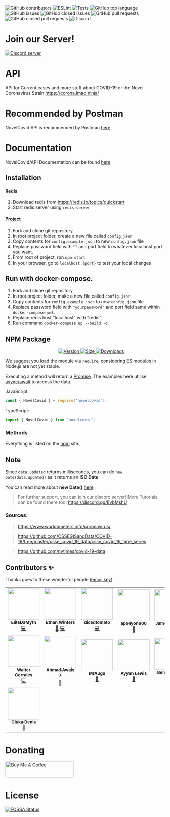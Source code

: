 ![GitHub contributors](https://img.shields.io/github/contributors-anon/novelcovid/api?style=for-the-badge)
![ESLint](https://img.shields.io/github/workflow/status/NovelCOVID/API/Eslint?label=ESLint&style=for-the-badge)
![Tests](https://img.shields.io/github/workflow/status/NovelCOVID/API/Unittest?label=Tests&style=for-the-badge)
![GitHub top language](https://img.shields.io/github/languages/top/novelcovid/api?style=for-the-badge)
![GitHub issues](https://img.shields.io/github/issues/novelcovid/api?style=for-the-badge)
![GitHub closed issues](https://img.shields.io/github/issues-closed/novelcovid/api?style=for-the-badge)
![GitHub pull requests](https://img.shields.io/github/issues-pr/novelcovid/api?style=for-the-badge)
![GitHub closed pull requests](https://img.shields.io/github/issues-pr-closed/novelcovid/api?style=for-the-badge)
![Discord](https://img.shields.io/discord/689535536934813823?style=for-the-badge)
# Join our Server!
[![Discord server](https://discordapp.com/api/guilds/689535536934813823/embed.png?style=banner4)](https://discord.gg/EvbMshU)

# API
API for Current cases and more stuff about COVID-19 or the Novel Coronavirus Strain
https://corona.lmao.ninja/

# Recommended by Postman
NovelCovid API is recommended by Postman [here](https://covid-19-apis.postman.com/)

# Documentation
NovelCovid/API Documentation can be found [here](https://corona.lmao.ninja/docs/)

## Installation

#### Redis
1. Download redis from https://redis.io/topics/quickstart
2. Start redis server using `redis-server`

#### Project
1. Fork and clone git repository
2. In root project folder, create a new file called `config.json`
3. Copy contents for `config.example.json` to new `config.json` file
4. Replace password field with `""` and port field to whatever localhost port you want.
5. From root of project, run `npm start`
6. In your browser, go to `localhost:{port}` to test your local changes

## Run with docker-compose.
1. Fork and clone git repository
2. In root project folder, make a new file called `config.json`
3. Copy contents for `config.example.json` to new `config.json` file
4. Replace password field with `"yourpassword"` and port field same within `docker-compose.yml`.
5. Replace redis host "localhost" with "redis".
6. Run command `docker-compose up --build -d`.

## NPM Package
<dir align ="center">
<a href="https://www.npmjs.com/package/novelcovid">
    <img src="https://img.shields.io/npm/v/novelcovid?logo=npm&style=for-the-badge" alt="Version">
</a>
<a href="https://www.npmjs.com/package/novelcovid">
	<img src="https://img.shields.io/bundlephobia/min/novelcovid?color=red&label=SIZE&logo=npm&style=for-the-badge", alt="Size">
</a>
<a href="https://www.npmjs.com/package/novelcovid">
<img src="https://img.shields.io/npm/dw/novelcovid?logo=npm&style=for-the-badge", alt="Downloads">
</a>
</dir>

We suggest you load the module via `require`, considering ES modules in Node.js are not yet stable.

Executing a method will return a [Promise](https://developer.mozilla.org/en-US/docs/Web/JavaScript/Reference/Global_Objects/Promise).
The examples here utilise [async/await](https://javascript.info/async-await) to access the data.

JavaScript:

```js
const { NovelCovid } = require('novelcovid');
```

TypeScript:
```ts
import { NovelCovid } from 'novelcovid';
```
### Methods
 Everything is listed on the [npm](https://www.npmjs.com/package/novelcovid) site.

## **Note**
Since `data.updated` returns milliseconds, you can do `new Date(data.updated)` as it returns an **ISO Date**

You can read more about **new Date()** [here](https://developer.mozilla.org/en-US/docs/Web/JavaScript/Reference/Global_Objects/Date)

> For further support, you can join our discord server! More Tutorials can be found there too!
> https://discord.gg/EvbMshU

### Sources:
> https://www.worldometers.info/coronavirus/

> https://github.com/CSSEGISandData/COVID-19/tree/master/csse_covid_19_data/csse_covid_19_time_series

> https://github.com/nytimes/covid-19-data

## Contributors ✨

Thanks goes to these wonderful people ([emoji key](https://allcontributors.org/docs/en/emoji-key)):

<!-- ALL-CONTRIBUTORS-LIST:START - Do not remove or modify this section -->
<!-- prettier-ignore-start -->
<!-- markdownlint-disable -->
<table>
  <tr>
    <td align="center"><a href="https://github.com/EliteDaMyth"><img src="https://avatars2.githubusercontent.com/u/28687771?v=4" width="100px;" alt=""/><br /><sub><b>EliteDaMyth</b></sub></a><br /><a href="https://github.com/NovelCOVID/API/commits?author=EliteDaMyth" title="Code">💻</a></td>
    <td align="center"><a href="https://github.com/ebwinters"><img src="https://avatars0.githubusercontent.com/u/4297028?v=4" width="100px;" alt=""/><br /><sub><b>Ethan Winters</b></sub></a><br /><a href="https://github.com/NovelCOVID/API/issues?q=author%3Aebwinters" title="Bug reports">🐛</a> <a href="https://github.com/NovelCOVID/API/commits?author=ebwinters" title="Code">💻</a></td>
    <td align="center"><a href="https://github.com/dicedtomatoreal"><img src="https://avatars0.githubusercontent.com/u/35403473?v=4" width="100px;" alt=""/><br /><sub><b>dicedtomato</b></sub></a><br /><a href="https://github.com/NovelCOVID/API/commits?author=dicedtomatoreal" title="Code">💻</a></td>
    <td align="center"><a href="https://404discord.xyz/"><img src="https://avatars0.githubusercontent.com/u/41652412?v=4" width="100px;" alt=""/><br /><sub><b>apollyon600</b></sub></a><br /><a href="https://github.com/NovelCOVID/API/commits?author=apollyon600" title="Documentation">📖</a></td>
    <td align="center"><a href="https://jshelley.uk"><img src="https://avatars0.githubusercontent.com/u/22616014?v=4" width="100px;" alt=""/><br /><sub><b>James Shelley</b></sub></a><br /><a href="https://github.com/NovelCOVID/API/pulls?q=is%3Apr+reviewed-by%3AJamesShelley" title="Reviewed Pull Requests">👀</a></td>
    <td align="center"><a href="http://RyanHarlow.com"><img src="https://avatars2.githubusercontent.com/u/42226213?v=4" width="100px;" alt=""/><br /><sub><b>Ryan Harlow</b></sub></a><br /><a href="https://github.com/NovelCOVID/API/issues?q=author%3ARyanHarlow" title="Bug reports">🐛</a></td>
    <td align="center"><a href="https://github.com/alitas"><img src="https://avatars1.githubusercontent.com/u/1144691?v=4" width="100px;" alt=""/><br /><sub><b>Ali Tas</b></sub></a><br /><a href="https://github.com/NovelCOVID/API/issues?q=author%3Aalitas" title="Bug reports">🐛</a></td>
  </tr>
  <tr>
    <td align="center"><a href="https://github.com/buster95"><img src="https://avatars0.githubusercontent.com/u/15637669?v=4" width="100px;" alt=""/><br /><sub><b>Walter Corrales</b></sub></a><br /><a href="https://github.com/NovelCOVID/API/commits?author=buster95" title="Code">💻</a></td>
    <td align="center"><a href="https://AhmadAwais.com"><img src="https://avatars1.githubusercontent.com/u/960133?v=4" width="100px;" alt=""/><br /><sub><b>Ahmad Awais ⚡️</b></sub></a><br /><a href="https://github.com/NovelCOVID/API/commits?author=ahmadawais" title="Documentation">📖</a></td>
    <td align="center"><a href="https://discord.gg/rk7cVyk"><img src="https://avatars1.githubusercontent.com/u/39545629?v=4" width="100px;" alt=""/><br /><sub><b>MrAugu</b></sub></a><br /><a href="https://github.com/NovelCOVID/API/issues?q=author%3AMrAugu" title="Bug reports">🐛</a></td>
    <td align="center"><a href="http://chroventer.github.io"><img src="https://avatars2.githubusercontent.com/u/34645569?v=4" width="100px;" alt=""/><br /><sub><b>Ayyan Lewis</b></sub></a><br /><a href="https://github.com/NovelCOVID/API/issues?q=author%3Achroventer" title="Bug reports">🐛</a></td>
    <td align="center"><a href="http://bensommer.co.uk"><img src="https://avatars0.githubusercontent.com/u/39101651?v=4" width="100px;" alt=""/><br /><sub><b>Ben Sommer</b></sub></a><br /><a href="https://github.com/NovelCOVID/API/issues?q=author%3Abenjamin-sommer" title="Bug reports">🐛</a> <a href="https://github.com/NovelCOVID/API/commits?author=benjamin-sommer" title="Code">💻</a></td>
    <td align="center"><a href="https://github.com/nibble-4bits"><img src="https://avatars1.githubusercontent.com/u/38052706?v=4" width="100px;" alt=""/><br /><sub><b>Luis De Anda</b></sub></a><br /><a href="https://github.com/NovelCOVID/API/commits?author=nibble-4bits" title="Documentation">📖</a></td>
    <td align="center"><a href="https://coviddetail.com"><img src="https://avatars0.githubusercontent.com/u/17516174?v=4" width="100px;" alt=""/><br /><sub><b>puf17640</b></sub></a><br /><a href="https://github.com/NovelCOVID/API/issues?q=author%3Apuf17640" title="Bug reports">🐛</a> <a href="https://github.com/NovelCOVID/API/commits?author=puf17640" title="Code">💻</a></td>
  </tr>
  <tr>
    <td align="center"><a href="http://olukadeno@gmail.com"><img src="https://avatars1.githubusercontent.com/u/37341054?v=4" width="100px;" alt=""/><br /><sub><b>Oluka Denis</b></sub></a><br /><a href="https://github.com/NovelCOVID/API/issues?q=author%3AOlukaDenis" title="Bug reports">🐛</a></td>
  </tr>
</table>

<!-- markdownlint-enable -->
<!-- prettier-ignore-end -->
<!-- ALL-CONTRIBUTORS-LIST:END -->

# Donating
<a href="https://www.buymeacoffee.com/covidapi/shop" target="_blank"><img src="https://cdn.buymeacoffee.com/buttons/default-black.png" alt="Buy Me A Coffee" style="height: 51px !important;width: 217px !important;"></a>

# License
[![FOSSA Status](https://app.fossa.io/api/projects/git%2Bgithub.com%2FNovelCOVID%2FAPI.svg?type=large)](https://app.fossa.io/projects/git%2Bgithub.com%2FNovelCOVID%2FAPI?ref=badge_large)
